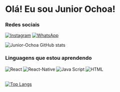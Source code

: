 # Olá! Eu sou Junior Ochoa!

### Redes sociais

[![Instagram](https://img.shields.io/badge/Instagram-E4405F?style=for-the-badge&logo=instagram&logoColor=white)](https://instagram.com/jjuniorochoa)
[![WhatsApp](https://img.shields.io/badge/WhatsApp-25D366?style=for-the-badge&logo=whatsapp&logoColor=white)](https://wa.me/5517992478914/?text=Olá)

![Junior-Ochoa GitHub stats](https://github-readme-stats.vercel.app/api?username=Junior-Ochoa&show_icons=true&theme=dark)

### Linguagens que estou aprendendo

<div style="display: inline_block">
   <img align="center" alt="React" src="https://img.shields.io/badge/React-20232A?style=for-the-badge&logo=react&logoColor=61DAFB" />
  <img align="center" alt="React-Native" src="https://img.shields.io/badge/React_Native-20232A?style=for-the-badge&logo=react&logoColor=61DAFB" />
   <img align="center" alt="Java Script" src="https://img.shields.io/badge/JavaScript-323330?style=for-the-badge&logo=javascript&logoColor=F7DF1E" />
  <img align="center" alt="HTML" src="https://img.shields.io/badge/HTML-239120?style=for-the-badge&logo=html5&logoColor=white" />
  </div> <br/>
  
  [![Top Langs](https://github-readme-stats.vercel.app/api/top-langs/?username=Junior-Ochoa&layout=compact)](https://github.com/anuraghazra/github-readme-stats)
